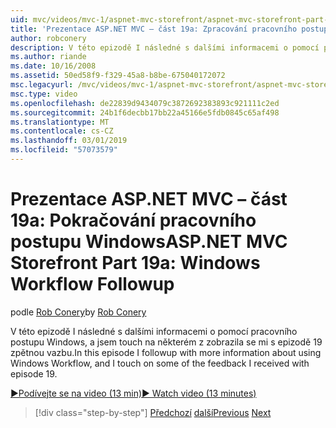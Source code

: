 ```yaml
---
uid: mvc/videos/mvc-1/aspnet-mvc-storefront/aspnet-mvc-storefront-part-19a-windows-workflow-followup
title: 'Prezentace ASP.NET MVC – část 19a: Zpracování pracovního postupu Windows | Dokumentace Microsoftu'
author: robconery
description: V této epizodě I následné s dalšími informacemi o pomocí pracovního postupu Windows, a jsem touch na některém z zobrazila se mi s epizodě 19 zpětnou vazbu.
ms.author: riande
ms.date: 10/16/2008
ms.assetid: 50ed58f9-f329-45a8-b8be-675040172072
msc.legacyurl: /mvc/videos/mvc-1/aspnet-mvc-storefront/aspnet-mvc-storefront-part-19a-windows-workflow-followup
msc.type: video
ms.openlocfilehash: de22839d9434079c3872692383893c921111c2ed
ms.sourcegitcommit: 24b1f6decbb17bb22a45166e5fdb0845c65af498
ms.translationtype: MT
ms.contentlocale: cs-CZ
ms.lasthandoff: 03/01/2019
ms.locfileid: "57073579"
---
```

<a name="aspnet-mvc-storefront-part-19a-windows-workflow-followup"></a><span data-ttu-id="27174-103">Prezentace ASP.NET MVC – část 19a: Pokračování pracovního postupu Windows</span><span class="sxs-lookup"><span data-stu-id="27174-103">ASP.NET MVC Storefront Part 19a: Windows Workflow Followup</span></span>
====================
<span data-ttu-id="27174-104">podle [Rob Conery](https://github.com/robconery)</span><span class="sxs-lookup"><span data-stu-id="27174-104">by [Rob Conery](https://github.com/robconery)</span></span>

<span data-ttu-id="27174-105">V této epizodě I následné s dalšími informacemi o pomocí pracovního postupu Windows, a jsem touch na některém z zobrazila se mi s epizodě 19 zpětnou vazbu.</span><span class="sxs-lookup"><span data-stu-id="27174-105">In this episode I followup with more information about using Windows Workflow, and I touch on some of the feedback I received with episode 19.</span></span>

[<span data-ttu-id="27174-106">&#9654;Podívejte se na video (13 min)</span><span class="sxs-lookup"><span data-stu-id="27174-106">&#9654; Watch video (13 minutes)</span></span>](https://channel9.msdn.com/Blogs/ASP-NET-Site-Videos/aspnet-mvc-storefront-part-19a-windows-workflow-followup)

> [!div class="step-by-step"]
> <span data-ttu-id="27174-107">[Předchozí](aspnet-mvc-storefront-part-19-processing-orders-with-windows-workflow.md)
> [další](aspnet-mvc-storefront-part-20-logging.md)</span><span class="sxs-lookup"><span data-stu-id="27174-107">[Previous](aspnet-mvc-storefront-part-19-processing-orders-with-windows-workflow.md)
[Next](aspnet-mvc-storefront-part-20-logging.md)</span></span>
